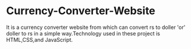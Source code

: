 # Currency-Converter-Website
It is a currency converter website from which can convert rs to doller 'or' doller to rs in a simple way.Technology used in these project is HTML,CSS,and JavaScript.
